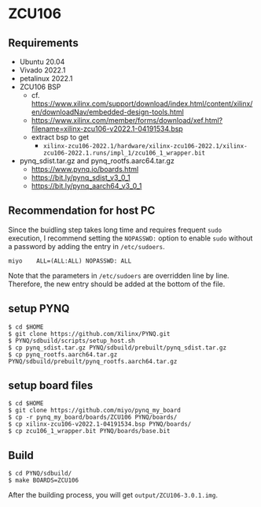 # ZCU106

## Requirements

- Ubuntu 20.04
- Vivado 2022.1
- petalinux 2022.1
- ZCU106 BSP
  - cf. https://www.xilinx.com/support/download/index.html/content/xilinx/en/downloadNav/embedded-design-tools.html
  - https://www.xilinx.com/member/forms/download/xef.html?filename=xilinx-zcu106-v2022.1-04191534.bsp
  - extract bsp to get 
    - `xilinx-zcu106-2022.1/hardware/xilinx-zcu106-2022.1/xilinx-zcu106-2022.1.runs/impl_1/zcu106_1_wrapper.bit`
- pynq_sdist.tar.gz and pynq_rootfs.aarc64.tar.gz
  - https://www.pynq.io/boards.html
  - https://bit.ly/pynq_sdist_v3_0_1
  - https://bit.ly/pynq_aarch64_v3_0_1

## Recommendation for host PC

Since the buidling step takes long time and requires frequent `sudo` execution, I recommend setting the `NOPASSWD:` option to enable `sudo` without a password by adding the entry in `/etc/sudoers`.

```
miyo    ALL=(ALL:ALL) NOPASSWD: ALL
```

Note that the parameters in `/etc/sudoers` are overridden line by line. Therefore, the new entry should be added at the bottom of the file.

## setup PYNQ

```
$ cd $HOME
$ git clone https://github.com/Xilinx/PYNQ.git
$ PYNQ/sdbuild/scripts/setup_host.sh
$ cp pynq_sdist.tar.gz PYNQ/sdbuild/prebuilt/pynq_sdist.tar.gz
$ cp pynq_rootfs.aarch64.tar.gz PYNQ/sdbuild/prebuilt/pynq_rootfs.aarch64.tar.gz
```

## setup board files

```
$ cd $HOME
$ git clone https://github.com/miyo/pynq_my_board
$ cp -r pynq_my_board/boards/ZCU106 PYNQ/boards/
$ cp xilinx-zcu106-v2022.1-04191534.bsp PYNQ/boards/
$ cp zcu106_1_wrapper.bit PYNQ/boards/base.bit
```

## Build

```
$ cd PYNQ/sdbuild/
$ make BOARDS=ZCU106
```

After the building process, you will get `output/ZCU106-3.0.1.img`.
